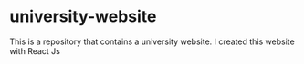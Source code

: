 # university-website
This is a repository that contains a university website. I created this website with React Js
